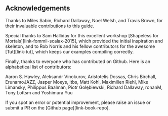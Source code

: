 ## Acknowledgements

Thanks to Miles Sabin, Richard Dallaway, Noel Welsh, and Travis Brown,
for their invaluable contributions to this guide.

Special thanks to Sam Halliday for this excellent workshop
[Shapeless for Mortals][link-fommil-scalax-2015],
which provided the initial inspiration and skeleton,
and to Rob Norris and his fellow contributors
for the awesome [Tut][link-tut],
which keeps our examples compiling correctly.

Finally, thanks to everyone who has contributed on Github.
Here is an alphabetical list of contributors:

Aaron S. Hawley,
Aleksandr Vinokurov,
Aristotelis Dossas,
Chris Birchall,
ErunamoJAZZ,
Jasper Moeys,
ltbs,
Matt Kohl,
Maximilien Riehl,
Mike Limansky,
Philippus Baalman,
Piotr Gołębiewski,
Richard Dallaway,
ronanM,
Tony Lottsm
and Yoshimura Yuu

If you spot an error or potential improvement,
please raise an issue or submit a PR
on the [Github page][link-book-repo].
